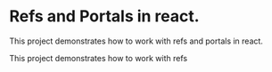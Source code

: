 # Refs and Portals in react.

This project demonstrates how to work with refs and portals in react.

This project demonstrates how to work with refs